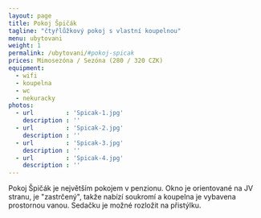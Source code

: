 ```yaml
---
layout: page
title: Pokoj Špičák
tagline: "čtyřlůžkový pokoj s vlastní koupelnou"
menu: ubytovani
weight: 1
permalink: /ubytovani/#pokoj-spicak
prices: Mimosezóna / Sezóna (280 / 320 CZK)
equipment:
  - wifi
  - koupelna
  - wc
  - nekuracky
photos:
  - url         : 'Spicak-1.jpg'
    description : ''
  - url         : 'Spicak-2.jpg'
    description : ''
  - url         : 'Spicak-3.jpg'
    description : ''
  - url         : 'Spicak-4.jpg'
    description : ''
---
```


Pokoj Špičák je největším pokojem v penzionu. Okno je orientované na JV stranu, je "zastrčený", takže nabízí soukromí a koupelna je vybavena prostornou vanou. Sedačku je možné rozložit na přistýlku.